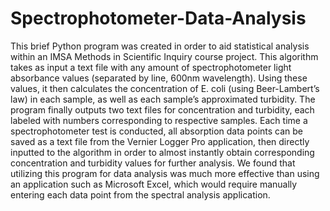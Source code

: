 # Spectrophotometer-Data-Analysis
This brief Python program was created in order to aid statistical analysis within an IMSA Methods in Scientific Inquiry course project. This algorithm takes as input a text file with any amount of spectrophotometer light absorbance values (separated by line, 600nm wavelength). Using these values, it then calculates the concentration of E. coli (using Beer-Lambert’s law) in each sample, as well as each sample’s approximated turbidity. The program finally outputs two text files for concentration and turbidity, each labeled with numbers corresponding to respective samples. Each time a spectrophotometer test is conducted, all absorption data points can be saved as a text file from the Vernier Logger Pro application, then directly inputted to the algorithm in order to almost instantly obtain corresponding concentration and turbidity values for further analysis. We found that utilizing this program for data analysis was much more effective than using an application such as Microsoft Excel, which would require manually entering each data point from the spectral analysis application. 
